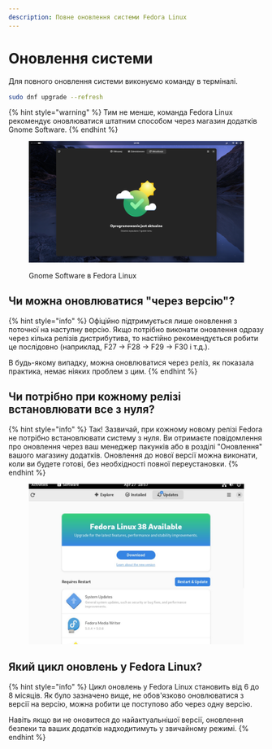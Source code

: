 ```yaml
---
description: Повне оновлення системи Fedora Linux
---
```


# Оновлення системи

Для повного оновлення системи виконуємо команду в терміналі.

```bash
sudo dnf upgrade --refresh
```

{% hint style="warning" %}
Тим не менше, команда Fedora Linux рекомендує оновлюватися штатним способом через магазин додатків Gnome Software.
{% endhint %}

<figure><img src="../../.gitbook/assets/image (1) (1) (1) (1) (1) (1) (1) (1) (1) (1).png" alt=""><figcaption><p>Gnome Software в Fedora Linux</p></figcaption></figure>

## **Чи можна оновлюватися "через версію"?**

{% hint style="info" %}
Офіційно підтримується лише оновлення з поточної на наступну версію. Якщо потрібно виконати оновлення одразу через кілька релізів дистрибутива, то настійно рекомендується робити це послідовно (наприклад, F27 -> F28 -> F29 -> F30 і т.д.).

В будь-якому випадку, можна оновлюватися через реліз, як показала практика, немає ніяких проблем з цим.
{% endhint %}

## **Чи потрібно при кожному релізі встановлювати все з нуля?**

{% hint style="info" %}
Так! Зазвичай, при кожному новому релізі Fedora не потрібно встановлювати систему з нуля. Ви отримаєте повідомлення про оновлення через ваш менеджер пакунків або в розділі "Оновлення" вашого магазину додатків. Оновлення до нової версії можна виконати, коли ви будете готові, без необхідності повної переустановки.
{% endhint %}

<figure><img src="../../.gitbook/assets/image (2) (1) (1) (1) (1).png" alt=""><figcaption></figcaption></figure>

## **Який цикл оновлень у Fedora Linux?**

{% hint style="info" %}
Цикл оновлень у Fedora Linux становить від 6 до 8 місяців. Як було зазначено вище, не обов'язково оновлюватися з версії на версію, можна робити це поступово або через одну версію.

Навіть якщо ви не оновитеся до найактуальнішої версії, оновлення безпеки та ваших додатків надходитимуть у звичайному режимі.
{% endhint %}

